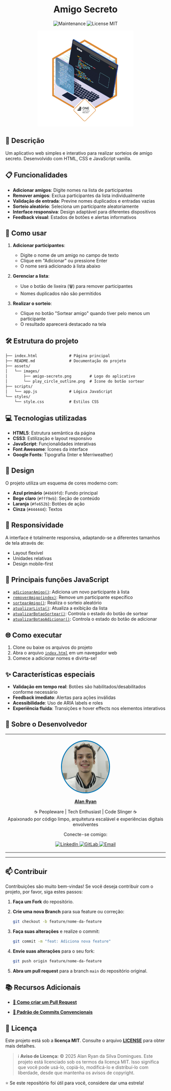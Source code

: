 <h1 align="center">
    Amigo Secreto
</h1>

<div align="center">

![Maintenance](https://img.shields.io/maintenance/yes/2025?style=for-the-badge)
![License MIT](https://img.shields.io/badge/license-MIT-blue?style=for-the-badge)

 <img src="./readme_images/badge-one.png" height="300" alt="Badge do Oracle Next Education">
       
</div>

## 📖 Descrição

Um aplicativo web simples e interativo para realizar sorteios de amigo secreto. Desenvolvido com HTML, CSS e JavaScript vanilla.

## 📋 Funcionalidades

- **Adicionar amigos**: Digite nomes na lista de participantes
- **Remover amigos**: Exclua participantes da lista individualmente
- **Validação de entrada**: Previne nomes duplicados e entradas vazias
- **Sorteio aleatório**: Seleciona um participante aleatoriamente
- **Interface responsiva**: Design adaptável para diferentes dispositivos
- **Feedback visual**: Estados de botões e alertas informativos

## 🚀 Como usar

1. **Adicionar participantes**:

   - Digite o nome de um amigo no campo de texto
   - Clique em "Adicionar" ou pressione Enter
   - O nome será adicionado à lista abaixo

2. **Gerenciar a lista**:

   - Use o botão de lixeira (🗑️) para remover participantes
   - Nomes duplicados não são permitidos

3. **Realizar o sorteio**:
   - Clique no botão "Sortear amigo" quando tiver pelo menos um participante
   - O resultado aparecerá destacado na tela

## 🛠️ Estrutura do projeto

```
├── index.html              # Página principal
├── README.md               # Documentação do projeto
├── assets/
│   └── images/
│       ├── amigo-secreto.png        # Logo do aplicativo
│       └── play_circle_outline.png  # Ícone do botão sortear
├── scripts/
│   └── app.js              # Lógica JavaScript
└── styles/
    └── style.css           # Estilos CSS
```

## 💻 Tecnologias utilizadas

- **HTML5**: Estrutura semântica da página
- **CSS3**: Estilização e layout responsivo
- **JavaScript**: Funcionalidades interativas
- **Font Awesome**: Ícones da interface
- **Google Fonts**: Tipografia (Inter e Merriweather)

## 🎨 Design

O projeto utiliza um esquema de cores moderno com:

- **Azul primário** (`#4b69fd`): Fundo principal
- **Bege claro** (`#fff9eb`): Seção de conteúdo
- **Laranja** (`#fe652b`): Botões de ação
- **Cinza** (`#444444`): Textos

## 📱 Responsividade

A interface é totalmente responsiva, adaptando-se a diferentes tamanhos de tela através de:

- Layout flexível
- Unidades relativas
- Design mobile-first

## 🔧 Principais funções JavaScript

- [`adicionarAmigo()`](scripts/app.js): Adiciona um novo participante à lista
- [`removerAmigo(index)`](scripts/app.js): Remove um participante específico
- [`sortearAmigo()`](scripts/app.js): Realiza o sorteio aleatório
- [`atualizarLista()`](scripts/app.js): Atualiza a exibição da lista
- [`atualizarBotaoSortear()`](scripts/app.js): Controla o estado do botão de sortear
- [`atualizarBotaoAdicionar()`](scripts/app.js): Controla o estado do botão de adicionar

## 🌐 Como executar

1. Clone ou baixe os arquivos do projeto
2. Abra o arquivo [`index.html`](index.html) em um navegador web
3. Comece a adicionar nomes e divirta-se!

## ✨ Características especiais

- **Validação em tempo real**: Botões são habilitados/desabilitados conforme necessário
- **Feedback imediato**: Alertas para ações inválidas
- **Acessibilidade**: Uso de ARIA labels e roles
- **Experiência fluida**: Transições e hover effects nos elementos interativos

## 👤 Sobre o Desenvolvedor

<div align="center">

<table>
  <tr>
    <td align="center">
        <br>
        <a href="https://github.com/0nF1REy" target="_blank">
          <img src="./readme_images/alan-ryan.jpg" height="160" alt="Foto de Alan Ryan" style="border-radius:50%;border:3px solid #0077B5;">
        </a>
        </p>
        <a href="https://github.com/0nF1REy" target="_blank">
          <strong>Alan Ryan</strong>
        </a>
        </p>
        ☕ Peopleware | Tech Enthusiast | Code Slinger ☕
        <br>
        Apaixonado por código limpo, arquitetura escalável e experiências digitais envolventes
        </p>
          Conecte-se comigo:
        </p>
        <a href="https://www.linkedin.com/in/alan-ryan-b115ba228" target="_blank">
          <img src="https://img.shields.io/badge/LinkedIn-Alan_Ryan-0077B5?style=flat&logo=linkedin" alt="LinkedIn">
        </a>
        <a href="https://gitlab.com/alanryan619" target="_blank">
          <img src="https://img.shields.io/badge/GitLab-@0nF1REy-FCA121?style=flat&logo=gitlab" alt="GitLab">
        </a>
        <a href="mailto:alanryan619@gmail.com" target="_blank">
          <img src="https://img.shields.io/badge/Email-alanryan619@gmail.com-D14836?style=flat&logo=gmail" alt="Email">
        </a>
        </p>
    </td>
  </tr>
</table>

</div>

---

## 📫 Contribuir

Contribuições são muito bem-vindas! Se você deseja contribuir com o projeto, por favor, siga estes passos:

1.  **Faça um Fork** do repositório.

2.  **Crie uma nova Branch** para sua feature ou correção:

    ```bash
    git checkout -b feature/nome-da-feature
    ```

3.  **Faça suas alterações** e realize o commit:

    ```bash
    git commit -m "feat: Adiciona nova feature"
    ```

4.  **Envie suas alterações** para o seu fork:

    ```bash
    git push origin feature/nome-da-feature
    ```

5.  **Abra um pull request** para a branch `main` do repositório original.

## 📚 Recursos Adicionais

- **<a href="https://www.atlassian.com/br/git/tutorials/making-a-pull-request" target="_blank">📝 Como criar um Pull Request</a>**

- **<a href="https://www.conventionalcommits.org/en/v1.0.0/" target="_blank">💾 Padrão de Commits Convencionais</a>**

## 📜 Licença

Este projeto está sob a **licença MIT**. Consulte o arquivo **[LICENSE](LICENSE)** para obter mais detalhes.

> ℹ️ **Aviso de Licença:** © 2025 Alan Ryan da Silva Domingues. Este projeto está licenciado sob os termos da licença MIT. Isso significa que você pode usá-lo, copiá-lo, modificá-lo e distribuí-lo com liberdade, desde que mantenha os avisos de copyright.

⭐ Se este repositório foi útil para você, considere dar uma estrela!
